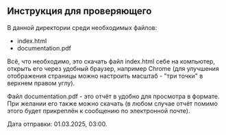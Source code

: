 ## Инструкция для проверяющего

В данной директории среди 
необходимых файлов: 
- index.html
- documentation.pdf

Всё, что необходимо, это скачать
файл index.html себе на компьютер,
открыть его через удобный браузер,
например Chrome (для улучшения 
отображения страницы можно настроить
масштаб - "три точки" в верхнем правом
углу). 

Файл documentation.pdf - это отчёт в
удобно для просмотра в формате.
При желании его также можно скачать
(в любом случае отчёт помимо этого
будет прикреплён к сообщению по 
электронной почте).

Дата отправки: 01.03.2025, 03:00.